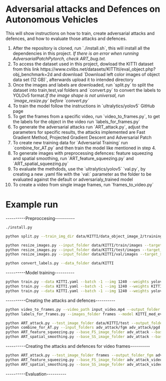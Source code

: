 # Adversarial attacks and Defences on Autonomous Vehicles

This will show instructions on how to train, create adversarial attacks and defences, and how to evaluate those attacks and defences. 
<ol>
<li> After the repository is cloned, run `./install.sh`, this will install all the dependencies in this project. <em>If there is an error when running AdversarialPatchPytorch, check ART_bug.txt.</em></li>
<li> To access the dataset used in this project, dowload the KITTI dataset from this link https://www.cvlibs.net/datasets/KITTIti/eval_object.php?obj_benchmark=2d and download `Download left color images of object data set (12 GB)`, afterwards upload it to intended directory</li>
<li> Once the images and labels are downloaded, run `split.py` to split the dataset into train,test,val folders and  `convert.py` to convert the labels to YOLOv5 format.<em>If the image shape is not universal, run `image_resize.py` before `convert.py`</em></li>
<li> To train the model follow the instructions in `ultralytics/yolov5` GitHub page</li>
<li> To get the frames from a specific video, run `video_to_frames.py`, to get the labels for the object in the video run `labels_for_frames.py`</li>
<li> To generate the adversarial attacks run `ART_attack.py`, adjust the parameters for specific results, the attacks implemented are Fast Gradient Method, Projected Gradient Descent and Adversarial Patch</li>
<li> To create new training data for `Adversarial Training` run `combine_for_AT.py` and then train the model like mentioned in step 4.</li>
<li> To generate images with preprocessing defences: feature squeezing and spatial smoothing, run `ART_feature_squeezing.py` and `ART_spatial_squeezing.py`</li>
<li> To evaluate the methdods, use the `ultralytics/yolov5` `val.py`, by creating a new .yaml file with the `val:` parameter as the folder to be evaluated against the default or adversarialy_trained model</li>
<li> To create a video from single image frames, run `frames_to_video.py`</li>
</ol>

# Example run
----------Preproccesing----------
```bash
./install.py
```

```bash
python split.py --train_img_dir data/KITTI/data_object_image_2/training/image_2 --train_label_dir data/KITTI/data_object_image_2/data_object_label_2/training/label_2 --train_out_img_dir KITTI/train/images --train_out_label_dir KITTI/train/labels --val_out_img_dir KITTI/val/images --val_out_label_dir KITTI/val/labels --test_out_img_dir KITTI/test/images --test_out_label_dir KITTI/test/labels --val_frac 0.1 --test_frac 0.2
```
```bash
python resize_images.py --input_folder data/KITTI/train/images --target_size 1245,375
python resize_images.py --input_folder data/KITTI/test/images --target_size 1245,375
python resize_images.py --input_folder data/KITTI/val/images --target_size 1245,375
```
```bash
python convert_labels.py --data_folder data/KITTI
```

----------Model training----------
```bash
python train.py --data KITTI.yaml --batch -1 --img 1240 --weights yolov5n.pt --hyp hyp.scratch-med.yaml --cfg yolov5n.yaml --rectangle --epochs 300 --name KITTI_med
python train.py --data KITTI.yaml --batch -1 --img 1240 --weights KITTI_med.pt --hyp KITTI_med_hyp.yaml  --rectangle --epochs 100 --evolve
python train.py --data KITTI.yaml --batch -1 --img 1240 --weights yolov5n.pt --hyp KITTI_med_evolve_hyp.yaml --cfg yolov5n.yaml --rectangle --epochs 300 --name KITTI_med_evolve
 ```
----------Creating the attacks and defences----------
```bash
python video_to_frames.py --video_path input_video.mp4 --output_folder frames
python labels_for_frames.py --images_folder frames --model KITTI_med_evolve.pt
```

```bash
python ART_attack.py --test_image_folder data/KITTI/test --output_folder_fgm adv_attack/fgm --output_folder_pgd adv_attack/pgd --output_folder_ap adv_attack/ap --model KITTI_med_evolve.pt
python combine_for_AT.py --input_folders adv_attack/fgm adv_attack/pgd adv_attack/ap --combined_folder combined_adv_attack --train_folder combined_adv_attack/train --val_folder combined_adv_attack/val --train_ratio 0.8
python ART_feature_squeezing.py --base_FS_image_folder adv_attack --base_output_folder adv_defense/FS --output_prefixes fgm,pgd,ap --bit_depth 7 --default_image_folder data/KITTI/test --model KITTI_med_evolve.pt
python ART_spatial_smoothing.py --base_SS_image_folder adv_attack --base_output_folder adv_defense/SS --output_prefixes fgm,pgd,ap --window_size 5 --default_image_folder data/KITTI/test --model KITTI_med_evolve.pt
```

----------Creating the attacks and defences for video frames----------

```bash
python ART_attack.py --test_image_folder frames --output_folder_fgm adv_attack_video/fgm --output_folder_pgd adv_attack_video/pgd --output_folder_ap adv_attack_video/ap --model KITTI_med_evolve.pt
python ART_feature_squeezing.py --base_FS_image_folder adv_attack_video --base_output_folder adv_defense_video/FS --output_prefixes fgm,pgd,ap --bit_depth 7 --default_image_folder frames --model KITTI_med_evolve.pt
python ART_spatial_smoothing.py --base_SS_image_folder adv_attack_video --base_output_folder adv_defense_video/SS --output_prefixes fgm,pgd,ap --window_size 5 --default_image_folder frames --model KITTI_med_evolve.pt
```


----------Evaluation----------

